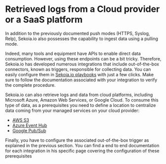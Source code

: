 # Retrieved logs from a Cloud provider or a SaaS platform

In addition to the previously documented push modes (HTTPS, Syslog, Relp), Sekoia.io also possesses the capability to ingest data using a pulling mode.

Indeed, many tools and equipment have APIs to enable direct data consumption. However, using these endpoints can be a bit tricky. Therefore, Sekoia.io has developed numerous integrations that include out-of-the-box connectors, known as triggers, responsible for collecting data. You can easily configure them in [Sekoia.io playbooks](/xdr/features/automate/index.md) with just a few clicks. Make sure to follow the documentation associated with your integration to verify the complete procedure.

Sekoia.io can also retrieve logs and data from cloud platforms, including Microsoft Azure, Amazon Web Services, or Google Cloud. To consume this type of data, as a prerequisites you need to define a location to centralize data coming from your managed services on your cloud provider:

- [AWS S3](aws.md)
- [Azure Event Hub](azure.md)
- [Google Pub/Sub](gcp.md)

Finally, you have to configure the associated out-of-the-box trigger as explained in the previous section. You can find a end to end documentation for each integration in his specific page covering the configuration of these prerequisites
